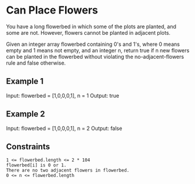 # Can Place Flowers

You have a long flowerbed in which some of the plots are planted, and some are
not. However, flowers cannot be planted in adjacent plots.

Given an integer array flowerbed containing 0's and 1's, where 0 means empty
and 1 means not empty, and an integer n, return true if n new flowers can be
planted in the flowerbed without violating the no-adjacent-flowers rule and
false otherwise.

## Example 1

Input: flowerbed = [1,0,0,0,1], n = 1
Output: true

## Example 2

Input: flowerbed = [1,0,0,0,1], n = 2
Output: false

## Constraints

    1 <= flowerbed.length <= 2 * 104
    flowerbed[i] is 0 or 1.
    There are no two adjacent flowers in flowerbed.
    0 <= n <= flowerbed.length
